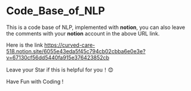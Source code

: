 # Code_Base_of_NLP
This is a code base of NLP, implemented with **notion**, you can also leave the comments with your **notion** account in the above URL link.

Here is the link https://curved-care-518.notion.site/6055e43eda5f45c794cb02cbba6e0e3e?v=67130cf56dd5440fa915e376423852cb

Leave your Star if this is helpful for you！😊

Have Fun with Coding !

